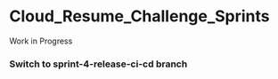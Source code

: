 # Cloud_Resume_Challenge_Sprints
 
 
Work in Progress
### Switch to sprint-4-release-ci-cd branch ###
